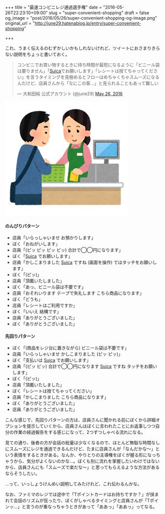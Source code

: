 +++
title = "最速コンビニレジ通過選手権"
date = "2016-05-26T22:23:10+09:00"
slug = "super-convenient-shopping"
draft = false
og_image = "post/2016/05/26/super-convenient-shopping-og-image.png"
original_url = "http://june29.hatenablog.jp/entry/super-convenient-shopping"

+++

<p>これ、うまく伝えるのむずかしいかもしれないけれど、ツイートにおさまりきらない説明をちょっと書いておく。</p>

<blockquote class="twitter-tweet" data-lang="en">
<p lang="ja" dir="ltr">コンビニでお買い物するときに待ち時間が最短になるように「ビニール袋は要りません」「<a class="keyword" href="http://d.hatena.ne.jp/keyword/Suica">Suica</a>でお願いします」「レシートは捨てちゃってください」を言うタイミングを見極めるとフローはめちゃくちゃスムーズになるんだけど、店員さんから「なにこの客…」と見られることもあって難しい</p>— 大和田純 公式アカウント (@june29) <a href="https://twitter.com/june29/status/735740136256765954">May 26, 2016</a>
</blockquote>


<script async src="//platform.twitter.com/widgets.js" charset="utf-8"></script>


<p><span itemscope itemtype="http://schema.org/Photograph"><img src="/post/2016/05/26/super-convenient-shopping-20160526221823.png" alt="f:id:june29:20160526221823p:plain" title="f:id:june29:20160526221823p:plain" class="hatena-fotolife" itemprop="image"></span></p>

<h4>のんびりパターン</h4>

<ul>
<li>店員「いらっしゃいませ お預かりします」</li>
<li>ぼく「おねがいします」</li>
<li>店員「(ピッ ピッ ピッ ピッ) 合計で◯◯円になります」</li>
<li>ぼく「<a class="keyword" href="http://d.hatena.ne.jp/keyword/Suica">Suica</a> でお願いします」</li>
<li>店員「かしこまりました <a class="keyword" href="http://d.hatena.ne.jp/keyword/Suica">Suica</a> ですね (画面を操作) ではタッチをお願いします」</li>
<li>ぼく「(ピッ)」</li>
<li>店員「頂戴いたしました」</li>
<li>ぼく「あっ、ビニール袋は不要です」</li>
<li>店員「おそれいります テープで失礼します こちら商品になります」</li>
<li>ぼく「どうも」</li>
<li>店員「レシートはご利用ですか」</li>
<li>ぼく「いいえ 結構です」</li>
<li>店員「ありがとうございました」</li>
<li>ぼく「ありがとうございました」</li>
</ul>


<h4>先回りパターン</h4>

<ul>
<li>ぼく「(商品をレジ台に置きながら) ビニール袋は不要です」</li>
<li>店員「いらっしゃいませ かしこまりました (ピッ ピッ)」</li>
<li>ぼく「支払いは <a class="keyword" href="http://d.hatena.ne.jp/keyword/Suica">Suica</a> でお願いします」</li>
<li>店員「(ピッ ピッ) 合計で◯◯円になります <a class="keyword" href="http://d.hatena.ne.jp/keyword/Suica">Suica</a> ですね タッチをお願いします」</li>
<li>ぼく「(ピッ)」</li>
<li>店員「頂戴いたしました」</li>
<li>ぼく「レシートは捨てちゃってください」</li>
<li>店員「かしこまりました こちら商品になります」</li>
<li>ぼく「ありがとうございました」</li>
<li>店員「ありがとうございました」</li>
</ul>


<p>こんな感じで、先回りパターンの方は、店員さんに聞かれる前にぼくから詳細オプションを提示していくから、店員さんはぼくに言われたことにお返事しつつ自分の作業の経過報告をする感じになって、2つずつしゃべる流れになる。</p>

<p>見ての通り、後者の方が会話の総量は少なくなるので、ほとんど無駄な時間なしにスムーズにレジを通過できるんだけど、たまに店員さんが「なんだかな〜」という表情をするときがある。なんか、やりとりの主導権をぼくが握る形になっちゃうから、気分がよくないのかな…。ぼくも別に流れを掌握したいわけではないから、店員さんにも「スムーズで楽だな〜」と思ってもらえるような方法があるならそうしたい。</p>

<p>…って、いっしょうけんめい説明してみたけれど、これ伝わるんかな。</p>

<p>なお、ファミマのレジでは途中で「Tポイントカードはお持ちですか？」が挟まれて会話のリズムが狂ったり、ぼくがしゃべるタイミングと店員さんが「Tポインッ…」と言うのが重なっちゃうときがあって「ああっ」「ああっ」ってなる。</p>
